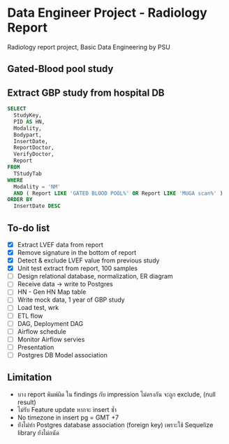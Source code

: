 # Data Engineer Project - Radiology Report

Radiology report project, Basic Data Engineering by PSU

## Gated-Blood pool study

## Extract GBP study from hospital DB

```sql
SELECT
  StudyKey,
  PID AS HN,
  Modality,
  Bodypart,
  InsertDate,
  ReportDoctor,
  VerifyDoctor,
  Report
FROM
  TStudyTab
WHERE
  Modality = 'NM'
  AND ( Report LIKE 'GATED BLOOD POOL%' OR Report LIKE 'MUGA scan%' )
ORDER BY
  InsertDate DESC
```

## To-do list

- [x] Extract LVEF data from report
- [x] Remove signature in the bottom of report
- [x] Detect & exclude LVEF value from previous study
- [x] Unit test extract from report, 100 samples
- [ ] Design relational database, normalization, ER diagram
- [ ] Receive data -> write to Postgres
- [ ] HN - Gen HN Map table
- [ ] Write mock data, 1 year of GBP study
- [ ] Load test, wrk
- [ ] ETL flow
- [ ] DAG, Deployment DAG
- [ ] Airflow schedule
- [ ] Monitor Airflow servies
- [ ] Presentation
- [ ] Postgres DB Model association

## Limitation

- บาง report พิมพ์ผิด ใน findings กับ impression ไม่ตรงกัน จะถูก exclude, (null result)
- ไม่รับ Feature update หากจะ insert ซ้ำ
- No timezone in insert pg = GMT +7
- ยังไม่ทำ Postgres database association (foreign key) เพราะใช้ Sequelize library ยังไม่ถนัด
